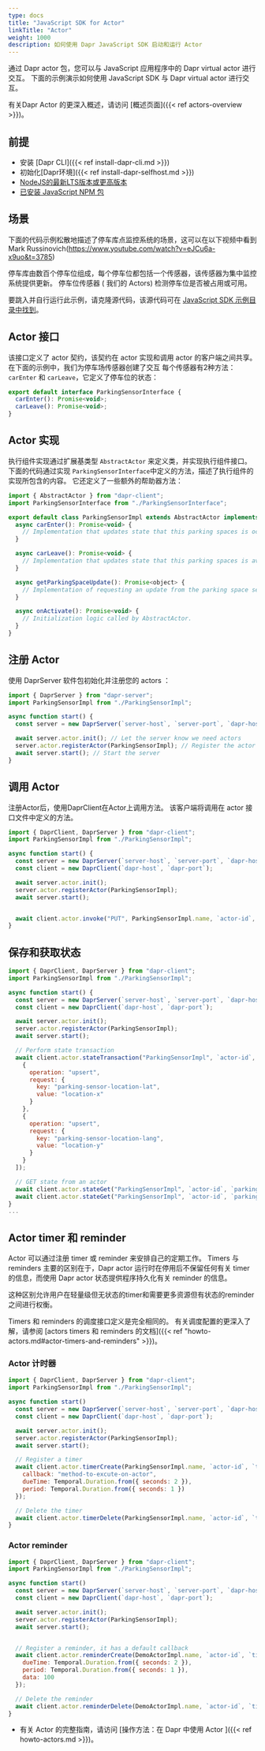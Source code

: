 ```yaml
---
type: docs
title: "JavaScript SDK for Actor"
linkTitle: "Actor"
weight: 1000
description: 如何使用 Dapr JavaScript SDK 启动和运行 Actor
---
```


通过 Dapr actor 包，您可以与 JavaScript 应用程序中的 Dapr virtual actor 进行交互。 下面的示例演示如何使用 JavaScript SDK 与 Dapr virtual actor 进行交互。

有关Dapr Actor 的更深入概述，请访问 [概述页面]({{< ref actors-overview >}})。

## 前提
- 安装 [Dapr CLI]({{< ref install-dapr-cli.md >}})
- 初始化[Dapr环境]({{< ref install-dapr-selfhost.md >}})
- [NodeJS的最新LTS版本或更高版本](https://nodejs.org/en/)
- [已安装 JavaScript NPM 包](https://www.npmjs.com/package/dapr-client)

## 场景
下面的代码示例松散地描述了停车库点监控系统的场景，这可以在以下视频中看到 Mark Russinovich(https://www.youtube.com/watch?v=eJCu6a-x9uo&t=3785)

停车库由数百个停车位组成，每个停车位都包括一个传感器，该传感器为集中监控系统提供更新。 停车位传感器 ( 我们的 Actors) 检测停车位是否被占用或可用。

要跳入并自行运行此示例，请克隆源代码，该源代码可在 [JavaScript SDK 示例目录中找到](https://github.com/dapr/js-sdk/tree/master/examples/http/actor-parking-sensor)。

## Actor 接口
该接口定义了 actor 契约，该契约在 actor 实现和调用 actor 的客户端之间共享。 在下面的示例中，我们为停车场传感器创建了交互 每个传感器有2种方法： `carEnter` 和 `carLeave`，它定义了停车位的状态：

```javascript
export default interface ParkingSensorInterface {
  carEnter(): Promise<void>;
  carLeave(): Promise<void>;
}
```

## Actor 实现
执行组件实现通过扩展基类型 ` AbstractActor ` 来定义类，并实现执行组件接口。 下面的代码通过实现 ` ParkingSensorInterface `中定义的方法，描述了执行组件的实现所包含的内容。 它还定义了一些额外的帮助器方法：

```javascript
import { AbstractActor } from "dapr-client";
import ParkingSensorInterface from "./ParkingSensorInterface";

export default class ParkingSensorImpl extends AbstractActor implements ParkingSensorInterface {
  async carEnter(): Promise<void> {
    // Implementation that updates state that this parking spaces is occupied.
  }

  async carLeave(): Promise<void> {
    // Implementation that updates state that this parking spaces is available.
  }

  async getParkingSpaceUpdate(): Promise<object> {
    // Implementation of requesting an update from the parking space sensor.
  }

  async onActivate(): Promise<void> {
    // Initialization logic called by AbstractActor.
  }
}
```

## 注册 Actor
使用 DaprServer 软件包初始化并注册您的 actors ：

```javascript
import { DaprServer } from "dapr-server";
import ParkingSensorImpl from "./ParkingSensorImpl";

async function start() {
  const server = new DaprServer(`server-host`, `server-port`, `dapr-host`, `dapr-port`);

  await server.actor.init(); // Let the server know we need actors
  server.actor.registerActor(ParkingSensorImpl); // Register the actor
  await server.start(); // Start the server
}
```

## 调用 Actor
注册Actor后，使用DaprClient在Actor上调用方法。 该客户端将调用在 actor 接口文件中定义的方法。

```javascript
import { DaprClient, DaprServer } from "dapr-client";
import ParkingSensorImpl from "./ParkingSensorImpl";

async function start() {
  const server = new DaprServer(`server-host`, `server-port`, `dapr-host`, `dapr-port`);
  const client = new DaprClient(`dapr-host`, `dapr-port`);

  await server.actor.init(); 
  server.actor.registerActor(ParkingSensorImpl); 
  await server.start();


  await client.actor.invoke("PUT", ParkingSensorImpl.name, `actor-id`, "carEnter"); // Invoke the ParkingSensor Actor by calling the carEnter function
}
```

## 保存和获取状态

```javascript
import { DaprClient, DaprServer } from "dapr-client";
import ParkingSensorImpl from "./ParkingSensorImpl";

async function start() {
  const server = new DaprServer(`server-host`, `server-port`, `dapr-host`, `dapr-port`);
  const client = new DaprClient(`dapr-host`, `dapr-port`);

  await server.actor.init(); 
  server.actor.registerActor(ParkingSensorImpl); 
  await server.start();

  // Perform state transaction
  await client.actor.stateTransaction("ParkingSensorImpl", `actor-id`, [
    {
      operation: "upsert",
      request: {
        key: "parking-sensor-location-lat",
        value: "location-x"
      }
    },
    {
      operation: "upsert",
      request: {
        key: "parking-sensor-location-lang",
        value: "location-y"
      }
    }
  ]);

  // GET state from an actor
  await client.actor.stateGet("ParkingSensorImpl", `actor-id`, `parking-sensor-location-lat`)
  await client.actor.stateGet("ParkingSensorImpl", `actor-id`, `parking-sensor-location-lang`)
}
...
```

## Actor timer 和 reminder
Actor 可以通过注册 timer 或 reminder 来安排自己的定期工作。 Timers 与 reminders 主要的区别在于，Dapr actor 运行时在停用后不保留任何有关 timer 的信息，而使用 Dapr actor 状态提供程序持久化有关 reminder 的信息。

这种区别允许用户在轻量级但无状态的timer和需要更多资源但有状态的reminder之间进行权衡。

Timers 和 reminders 的调度接口定义是完全相同的。 有关调度配置的更深入了解，请参阅 [actors timers 和 reminders 的文档]({{< ref "howto-actors.md#actor-timers-and-reminders" >}})。

### Actor 计时器
```javascript
import { DaprClient, DaprServer } from "dapr-client";
import ParkingSensorImpl from "./ParkingSensorImpl";

async function start() 
  const server = new DaprServer(`server-host`, `server-port`, `dapr-host`, `dapr-port`);
  const client = new DaprClient(`dapr-host`, `dapr-port`);

  await server.actor.init(); 
  server.actor.registerActor(ParkingSensorImpl); 
  await server.start();

  // Register a timer
  await client.actor.timerCreate(ParkingSensorImpl.name, `actor-id`, `timer-id`, {
    callback: "method-to-excute-on-actor",
    dueTime: Temporal.Duration.from({ seconds: 2 }),
    period: Temporal.Duration.from({ seconds: 1 })
  });

  // Delete the timer
  await client.actor.timerDelete(ParkingSensorImpl.name, `actor-id`, `timer-id`);
}
```

### Actor reminder
```javascript
import { DaprClient, DaprServer } from "dapr-client";
import ParkingSensorImpl from "./ParkingSensorImpl";

async function start() 
  const server = new DaprServer(`server-host`, `server-port`, `dapr-host`, `dapr-port`);
  const client = new DaprClient(`dapr-host`, `dapr-port`);

  await server.actor.init(); 
  server.actor.registerActor(ParkingSensorImpl); 
  await server.start();


  // Register a reminder, it has a default callback
  await client.actor.reminderCreate(DemoActorImpl.name, `actor-id`, `timer-id`, {
    dueTime: Temporal.Duration.from({ seconds: 2 }),
    period: Temporal.Duration.from({ seconds: 1 }),
    data: 100
  });

  // Delete the reminder
  await client.actor.reminderDelete(DemoActorImpl.name, `actor-id`, `timer-id`);
}
```

- 有关 Actor 的完整指南，请访问 [操作方法：在 Dapr 中使用 Actor ]({{< ref howto-actors.md >}})。